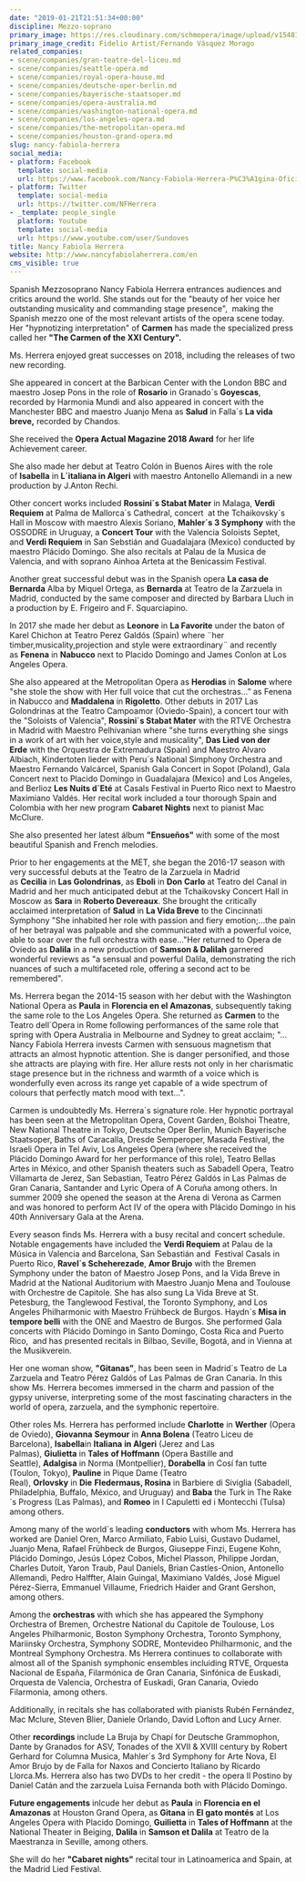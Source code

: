 ```yaml
---
date: "2019-01-21T21:51:34+00:00"
discipline: Mezzo-soprano
primary_image: https://res.cloudinary.com/schmopera/image/upload/v1548107321/media/2019/01/NancyFabiolaHerrera.jpg
primary_image_credit: Fidelio Artist/Fernando Vásquez Morago
related_companies:
- scene/companies/gran-teatre-del-liceu.md
- scene/companies/seattle-opera.md
- scene/companies/royal-opera-house.md
- scene/companies/deutsche-oper-berlin.md
- scene/companies/bayerische-staatsoper.md
- scene/companies/opera-australia.md
- scene/companies/washington-national-opera.md
- scene/companies/los-angeles-opera.md
- scene/companies/the-metropolitan-opera.md
- scene/companies/houston-grand-opera.md
slug: nancy-fabiola-herrera
social_media:
- platform: Facebook
  template: social-media
  url: https://www.facebook.com/Nancy-Fabiola-Herrera-P%C3%A1gina-Oficial-132073180161983/
- platform: Twitter
  template: social-media
  url: https://twitter.com/NFHerrera
- _template: people_single
  platform: Youtube
  template: social-media
  url: https://www.youtube.com/user/Sundoves
title: Nancy Fabiola Herrera
website: http://www.nancyfabiolaherrera.com/en
cms_visible: true
---
```

Spanish Mezzosoprano Nancy Fabiola Herrera entrances audiences and critics around the world. She stands out for the "beauty of her voice her outstanding musicality and commanding stage presence",  making the Spanish mezzo one of the most relevant artists of the opera scene today. Her "hypnotizing interpretation" of **Carmen** has made the specialized press called her **"The Carmen of the XXI Century".**

Ms. Herrera enjoyed great successes on 2018, including the releases of two new recording.

She appeared in concert at the Barbican Center with the London BBC and maestro Josep Pons in the role of **Rosario** in Granado´s **Goyescas**, recorded by Harmonia Mundi and also appeared in concert with the Manchester BBC and maestro Juanjo Mena as **Salud** in Falla´s **La vida breve,** recorded by Chandos. 

She received the **Opera Actual Magazine 2018 Award** for her life Achievement career.

She also made her debut at Teatro Colón in Buenos Aires with the role of **Isabella** in **L´italiana in Algeri** with maestro Antonello Allemandi in a new production by J.Anton Rechi.

Other concert works included **Rossini´s Stabat Mater** in Malaga, **Verdi Requiem** at Palma de Mallorca´s Cathedral, concert  at the Tchaikovsky´s Hall in Moscow with maestro Alexis Soriano, **Mahler´s 3 Symphony** with the OSSODRE in Uruguay, a **Concert Tour** with the Valencia Soloists Septet, and **Verdi Requiem** in San Sebstián and Guadalajara (Mexico) conducted by maestro Plácido Domingo. She also recitals at Palau de la Musica de Valencia, and with soprano Ainhoa Arteta at the Benicassim Festival.

Another great successful debut was in the Spanish opera **La casa de Bernarda** Alba by Miquel Ortega, as **Bernarda** at Teatro de la Zarzuela in Madrid, conducted by the same composer and directed by Barbara Lluch in a production by E. Frigeiro and F. Squarciapino.

In 2017 she made her debut as **Leonore** in **La Favorite** under the baton of Karel Chichon at Teatro Perez Galdós (Spain) where ¨her timber,musicality,projection and style were extraordinary¨ and recently as **Fenena** in **Nabucco** next to Placido Domingo and James Conlon at Los Angeles Opera.

She also appeared at the Metropolitan Opera as **Herodias** in **Salome** where "she stole the show with Her full voice that cut the orchestras…” as Fenena in Nabucco and **Maddalena** in **Rigoletto**. Other debuts in 2017 Las Golondrinas at the Teatro Campoamor (Oviedo-Spain), a concert tour with the "Soloists of Valencia", **Rossini´s Stabat Mater** with the RTVE Orchestra in Madrid with Maestro Pelhivanian where "she turns everything she sings in a work of art with her voice,style and musicality", **Das Lied von der Erde** with the Orquestra de Extremadura (Spain) and Maestro Alvaro Albiach, Kindertoten lieder with Peru´s National Simphony Orchestra and Maestro Fernando Valcárcel, Spanish Gala Concert in Sopot (Poland), Gala Concert next to Placido Domingo in Guadalajara (Mexico) and Los Angeles, and Berlioz **Les Nuits d´Eté** at Casals Festival in Puerto Rico next to Maestro Maximiano Valdés. Her recital work included a tour thorough Spain and Colombia with her new program **Cabaret Nights** next to pianist Mac McClure.

She also presented her latest álbum **"Ensueños"** with some of the most beautiful Spanish and French melodies.

Prior to her engagements at the MET, she began the 2016-17 season with very successful debuts at the Teatro de la Zarzuela in Madrid as **Cecilia** in **Las Golondrinas**, as **Eboli** in **Don Carlo** at Teatro del Canal in Madrid and her much anticipated debut at the Tchaikovsky Concert Hall in Moscow as **Sara** in **Roberto Devereaux**. She brought the critically acclaimed interpretation of **Salud** in **La Vida Breve** to the Cincinnati Symphony "She inhabited her role with passion and fiery emotion;...the pain of her betrayal was palpable and she communicated with a powerful voice, able to soar over the full orchestra with ease..."Her returned to Opera de Oviedo as **Dalila** in a new production of **Samson & Dalilah** garnered wonderful reviews as "a sensual and powerful Dalila, demonstrating the rich nuances of such a multifaceted role, offering a second act to be remembered".

Ms. Herrera began the 2014-15 season with her debut with the Washington National Opera as **Paula** in **Florencia en el Amazonas**, subsequently taking the same role to the Los Angeles Opera. She returned as **Carmen** to the Teatro dell´Opera in Rome following performances of the same role that spring with Opera Australia in Melbourne and Sydney to great acclaim; "…Nancy Fabiola Herrera invests Carmen with sensuous magnetism that attracts an almost hypnotic attention. She is danger personified, and those she attracts are playing with fire. Her allure rests not only in her charismatic stage presence but in the richness and warmth of a voice which is wonderfully even across its range yet capable of a wide spectrum of colours that perfectly match mood with text…".

Carmen is undoubtedly Ms. Herrera´s signature role. Her hypnotic portrayal has been seen at the Metropolitan Opera, Covent Garden, Bolshoi Theatre, New National Theatre in Tokyo, Deutsche Oper Berlin, Munich Bayerische Staatsoper, Baths of Caracalla, Dresde Semperoper, Masada Festival, the Israeli Opera in Tel Aviv, Los Angeles Opera (where she received the Plácido Domingo Award for her performance of this role), Teatro Bellas Artes in México, and other Spanish theaters such as Sabadell Opera, Teatro Villamarta de Jerez, San Sebastian, Teatro Pérez Galdós in Las Palmas de Gran Canaria, Santander and Lyric Opera of A Coruña among others. In summer 2009 she opened the season at the Arena di Verona as Carmen and was honored to perform Act IV of the opera with Plácido Domingo in his 40th Anniversary Gala at the Arena.

Every season finds Ms. Herrera with a busy recital and concert schedule. Notable engagements have included the **Verdi Requiem** at Palau de la Música in Valencia and Barcelona, San Sebastián and  Festival Casals in Puerto Rico, **Ravel´s Scheherezade**, **Amor Brujo** with the Bremen Symphony under the baton of Maestro Josep Pons, and la Vida Breve in Madrid at the National Auditorium with Maestro Juanjo Mena and Toulouse with Orchestre de Capitole. She has also sung La Vida Breve at St. Petesburg, the Tanglewood Festival, the Toronto Symphony, and Los Angeles Philharmonic with Maestro Frühbeck de Burgos. Haydn´s **Misa in tempore belli** with the ONE and Maestro de Burgos. She performed Gala concerts with Plácido Domingo in Santo Domingo, Costa Rica and Puerto Rico,  and has presented recitals in Bilbao, Seville, Bogotá, and in Vienna at the Musikverein.

Her one woman show, **"Gitanas"**, has been seen in Madrid´s Teatro de La Zarzuela and Teatro Pérez Galdós of Las Palmas de Gran Canaria. In this show Ms. Herrera becomes immersed in the charm and passion of the gypsy universe, interpreting some of the most fascinating characters in the world of opera, zarzuela, and the symphonic repertoire.

Other roles Ms. Herrera has performed include **Charlotte** in **Werther** (Opera de Oviedo), **Giovanna** **Seymour** in **Anna Bolena** (Teatro Liceu de Barcelona), **Isabella**in **Italiana** **in Algeri** (Jerez and Las Palmas), **Giulietta** in **Tales** **of Hoffmann** (Opera Bastille and Seattle), **Adalgisa** in Norma (Montpellier), **Dorabella** in Cosí fan tutte (Toulon, Tokyo), **Pauline** in Pique Dame (Teatro Real), **Orlovsky** in **Die** **Fledermaus, Rosina** in Barbiere di Siviglia (Sabadell, Philadelphia, Buffalo, México, and Uruguay) and **Baba** the Turk in The Rake´s Progress (Las Palmas), and **Romeo** in I Capuletti ed i Montecchi (Tulsa) among others.

Among many of the world´s leading **conductors** with whom Ms. Herrera has worked are Daniel Oren, Marco Armiliato, Fabio Luisi, Gustavo Dudamel, Juanjo Mena, Rafael Frühbeck de Burgos, Giuseppe Finzi, Eugene Kohn, Plácido Domingo, Jesús López Cobos, Michel Plasson, Philippe Jordan, Charles Dutoit, Yaron Traub, Paul Daniels, Brian Castles-Onion, Antonello Allemandi, Pedro Halffter, Alain Guingal, Maximiano Valdés, José Miguel Pérez-Sierra, Emmanuel Villaume, Friedrich Haider and Grant Gershon, among others.

Among the **orchestras** with which she has appeared the Symphony Orchestra of Bremen, Orchestre National du Capitole de Toulouse, Los Angeles Philharmonic, Boston Symphony Orchestra, Toronto Symphony, Mariinsky Orchestra, Symphony SODRE, Montevideo Philharmonic, and the Montreal Symphony Orchestra. Ms Herrera continues to collaborate with almost all of the Spanish symphonic ensembles incluiding RTVE, Orquesta Nacional de España, Filarmónica de Gran Canaria, Sinfónica de Euskadi, Orquesta de Valencia, Orchestra of Euskadi, Gran Canaria, Oviedo Filarmonia, among others.

Additionally, in recitals she has collaborated with pianists Rubén Fernández, Mac Mclure, Steven Blier, Daniele Orlando, David Lofton and Lucy Arner.

Other **recordings** include La Bruja by Chapí for Deutsche Grammophon, Dante by Granados for ASV, Tonades of the XVII & XVIII century by Robert Gerhard for Columna Musica, Mahler´s 3rd Symphony for Arte Nova, El Amor Brujo by de Falla for Naxos and Concierto Italiano by Ricardo Llorca.Ms. Herrera also has two DVDs to her credit - the opera Il Postino by Daniel Catán and the zarzuela Luisa Fernanda both with Plácido Domingo.

**Future engagements** inlcude her debut as **Paula** in **Florencia en el Amazonas** at Houston Grand Opera, as **Gitana** in **El gato montés** at Los Angeles Opera with Placido Domingo, **Guilietta** in **Tales of Hoffmann** at the National Theater in Beiging, **Dalila** in **Samson et Dalila** at Teatro de la Maestranza in Seville, among others.

She will do her **"Cabaret nights"** recital tour in Latinoamerica and Spain, at the Madrid Lied Festival.